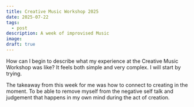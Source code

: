 ```yaml
---
title: Creative Music Workshop 2025
date: 2025-07-22
tags:
  - post
description: A week of improvised Music
image:
draft: true
---
```

How can I begin to describe what my experience at the Creative Music Workshop was like? It feels both simple and very complex. I will start by trying.

The takeaway from this week for me was how to connect to creating in the moment. To be able to remove myself from the negative self talk and judgement that happens in my own mind during the act of creation. 
